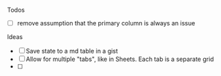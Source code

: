 Todos

- [ ] remove assumption that the primary column is always an issue

Ideas

- [ ] Save state to a md table in a gist
- [ ] Allow for multiple "tabs", like in Sheets. Each tab is a separate grid
- [ ]
